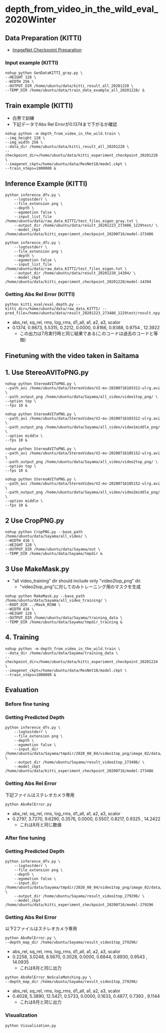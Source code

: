 
# depth_from_video_in_the_wild_eval_2020Winter

## Data Preparation (KITTI)

- [ImageNet Checkpoint Preparation](https://github.com/dalgu90/resnet-18-tensorflow)

### Input example (KITTI)

```script
nohup python GenDataKITTI_gray.py \
--HEIGHT 128 \
--WIDTH 256 \
--OUTPUT_DIR /home/ubuntu/data/kitti_result_all_20201228 \
--TEMP_DIR /home/ubuntu/data/train_data_example_all_20201228/ &
```

## Train example (KITTI)
- 白黒で訓練
- 下記データでAbs Rel Errorが0.1374まで下がるか確認

```script
nohup python -m depth_from_video_in_the_wild.train \
--img_height 128 \
--img_width 256 \
--data_dir /home/ubuntu/data/kitti_result_all_20201228 \
--checkpoint_dir=/home/ubuntu/data/kitti_experiment_checkpoint_20201228 \
--imagenet_ckpt=/home/ubuntu/data/ResNet18/model.ckpt \
--train_steps=1000000 &
```

## Inference Example (KITTI)

```shell
python inference_dfv.py \
    --logtostderr \
    --file_extension png \
    --depth \
    --egomotion false \
    --input_list_file /home/ubuntu/data/raw_data_KITTI/test_files_eigen_gray.txt \
    --output_dir /home/ubuntu/data/result_20201223_273486_1229test/ \
    --model_ckpt /home/ubuntu/data/kitti_experiment_checkpoint_20200716/model-273486
```

```shell
python inference_dfv.py \
    --logtostderr \
    --file_extension png \
    --depth \
    --egomotion false \
    --input_list_file /home/ubuntu/data/raw_data_KITTI/test_files_eigen.txt \
    --output_dir /home/ubuntu/data/result_20201228_14394/ \
    --model_ckpt /home/ubuntu/data/kitti_experiment_checkpoint_20201228/model-14394
```

### Getting Abs Rel Error (KITTI)

```shell
python kitti_eval/eval_depth.py --kitti_dir=/home/ubuntu/data/raw_data_KITTI/ --pred_file=/home/ubuntu/data/result_20201223_273486_1229test/result.npy
```

- abs_rel,     sq_rel,        rms,    log_rms,     d1_all,         a1,         a2,         a3,     scalor 
- 0.1374,     0.9873,     5.5315,     0.2212,     0.0000,     0.8166,     0.9388,     0.9754 ,   12.3922
  - この出力は7月実行時と同じ結果である(このコードは過去のコードと等価)
  
## Finetuning with the video taken in Saitama

## 1. Use StereoAVIToPNG.py

```
nohup python StereoAVIToPNG.py \
--path_avi /home/ubuntu/data/StereoVideo/V2-mv-20200716103312-ulrg.avi \
--path_output_png /home/ubuntu/data/Sayama/all_video/video1top_png/ \
--option top \
--fps 10 &
```

```
nohup python StereoAVIToPNG.py \
--path_avi /home/ubuntu/data/StereoVideo/V2-mv-20200716103312-ulrg.avi \
--path_output_png /home/ubuntu/data/Sayama/all_video/video1middle_png/ \
--option middle \
--fps 10 &
```

```
nohuo python StereoAVIToPNG.py \
--path_avi /home/ubuntu/data/StereoVideo/V2-mv-20200716105152-ulrg.avi \
--path_output_png /home/ubuntu/data/Sayama/all_video/video2top_png/ \
--option top \
--fps 10 &
```

```
nohup python StereoAVIToPNG.py \
--path_avi /home/ubuntu/data/StereoVideo/V2-mv-20200716105152-ulrg.avi \
--path_output_png /home/ubuntu/data/Sayama/all_video/video2middle_png/ \
--option middle \
--fps 10 &
```

## 2 Use CropPNG.py

```script
nohup python CropPNG.py --base_path /home/ubuntu/data/Sayama/all_video/ \
--WIDTH 416 \
--HEIGHT 128 \
--OUTPUT_DIR /home/ubuntu/data/Sayama/out \
--TEMP_DIR /home/ubuntu/data/Sayama/tmpdir &
```

## 3 Use MakeMask.py
- "all video_training" dir should include only "video2top_png" dir.
  - "video2top_png"に対してのみトレーニング用のマスクを生成

```script
nohup python MakeMask.py --base_path /home/ubuntu/data/Sayama/all_video_training/ \
--ROOT_DIR ../Mask_RCNN \
--WIDTH 416 \
--HEIGHT 128 \
--OUTPUT_DIR /home/ubuntu/data/Sayama/training_data \
--TEMP_DIR /home/ubuntu/data/Sayama/tmpdir_training &
```

## 4. Training

```script
nohup python -m depth_from_video_in_the_wild.train \
--data_dir /home/ubuntu/data/Sayama/training_data \
--checkpoint_dir=/home/ubuntu/data/kitti_experiment_checkpoint_20201224 \
--imagenet_ckpt=/home/ubuntu/data/ResNet18/model.ckpt \
--train_steps=1000000 &
```

## Evaluation

### Before fine tuning

### Getting Predicted Depth

```shell
python inference_dfv.py \
    --logtostderr \
    --file_extension png \
    --depth \
    --egomotion false \
    --input_dir /home/ubuntu/data/Sayama/tmpdir/2020_08_04/video1top_png/image_02/data/ \
    --output_dir /home/ubuntu/Sayama/result_video1top_273486/ \
    --model_ckpt /home/ubuntu/data/kitti_experiment_checkpoint_20200716/model-273486
```

### Getting Abs Rel Error

下記ファイルはステレオカメラ専用

```
python AbsRelError.py
```

- abs_rel,     sq_rel,        rms,    log_rms,     d1_all,         a1,         a2,         a3,     scalor 
- 0.2797,     3.7270,     9.6290,     0.3576,     0.0000,     0.5507,     0.8217,     0.9325 ,   14.2422
  - これは8月と同じ数値

### After fine tuning

### Getting Predicted Depth

```shell
python inference_dfv.py \
    --logtostderr \
    --file_extension png \
    --depth \
    --egomotion false \
    --input_dir /home/ubuntu/data/Sayama/tmpdir/2020_08_04/video1top_png/image_02/data/ \
    --output_dir /home/ubuntu/Sayama/result_video1top_279296/ \
    --model_ckpt /home/ubuntu/data/kitti_experiment_checkpoint_20200716/model-279296
```

### Getting Abs Rel Error

以下2ファイルはステレオカメラ専用

```
python AbsRelError.py \
--depth_map_dir /home/ubuntu/Sayama/result_video1top_279296/
```

- abs_rel,     sq_rel,        rms,    log_rms,     d1_all,         a1,         a2,         a3,     scalor 
- 0.2258,     3.0248,     8.5670,     0.3028,     0.0000,     0.6844,     0.8930,     0.9543 ,   14.0935 
  - これは8月と同じ出力

```
python AbsRelError_NoScaleMatching.py \
--depth_map_dir /home/ubuntu/Sayama/result_video1top_279296/
```
- abs_rel,     sq_rel,        rms,    log_rms,     d1_all,         a1,         a2,         a3,     scalor 
- 0.4028,     5.3890,    12.5421,     0.5733,     0.0000,     0.1633,     0.4877,     0.7393 ,    9.1144
  - これは8月と同じ出力

### Visualization

```
python Visualization.py 
```
